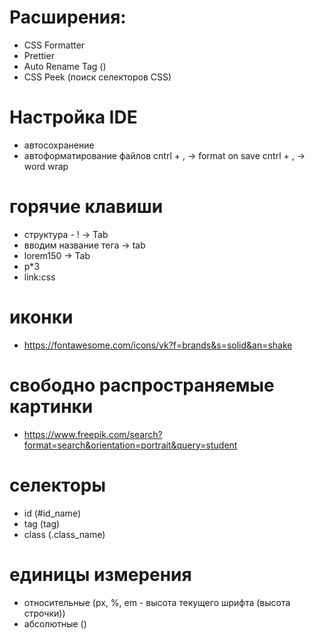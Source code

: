# Расширения:
- CSS Formatter
- Prettier
- Auto Rename Tag ()
- CSS Peek (поиск селекторов CSS)


# Настройка IDE
- автосохранение
- автоформатирование файлов
cntrl + , -> format on save
cntrl + , -> word wrap


# горячие клавиши 
- структура - ! -> Tab
- вводим название тега -> tab
- lorem150 -> Tab
- p*3
- link:css



# иконки
- https://fontawesome.com/icons/vk?f=brands&s=solid&an=shake


# свободно распространяемые картинки
- https://www.freepik.com/search?format=search&orientation=portrait&query=student


# селекторы
- id (#id_name)
- tag (tag)
- class (.class_name)

# единицы измерения
- относительные (px, %, em - высота текущего шрифта (высота строчки))
- абсолютные ()

# 



